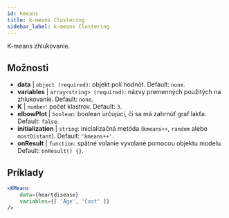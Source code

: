```yaml
---
id: kmeans
title: k-means Clustering
sidebar_label: k-means Clustering
---
```


K-means zhlukovanie.

## Možnosti

* __data__ | `object (required)`: objekt polí hodnôt. Default: `none`.
* __variables__ | `array<string> (required)`: názvy premenných použitých na zhlukovanie. Default: `none`.
* __K__ | `number`: počet klastrov. Default: `3`.
* __elbowPlot__ | `boolean`: boolean určujúci, či sa má zahrnúť graf lakťa. Default: `false`.
* __initialization__ | `string`: inicializačná metóda (`kmeans++`, `random` alebo `mostDistant`). Default: `'kmeans++'`.
* __onResult__ | `function`: spätné volanie vyvolané pomocou objektu modelu. Default: `onResult() {}`.


## Príklady

```jsx live
<KMeans 
    data={heartdisease} 
    variables={[ 'Age', 'Cost' ]}
/>
```

